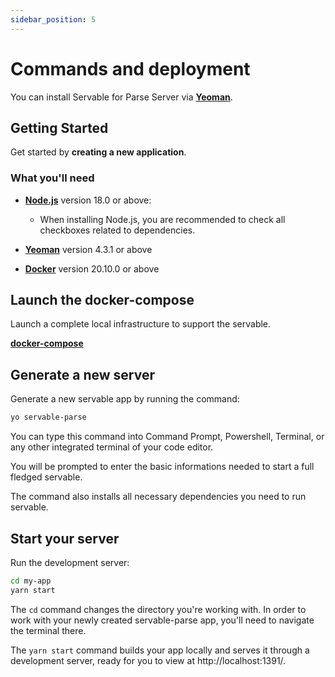 ```yaml
---
sidebar_position: 5
---
```


# Commands and deployment

You can install Servable for Parse Server via **[Yeoman](https://yeoman.io)**.

## Getting Started

Get started by **creating a new application**.

### What you'll need

- **[Node.js](https://nodejs.org/en/download/)** version 18.0 or above:
  - When installing Node.js, you are recommended to check all checkboxes related to dependencies.

- **[Yeoman](https://yeoman.io)** version 4.3.1 or above

- **[Docker](https://docker.io)** version 20.10.0 or above

## Launch the docker-compose 

Launch a complete local infrastructure to support the servable.

**[docker-compose](../static/docker-compose.yaml)**

## Generate a new server

Generate a new servable app by running the command:

```bash
yo servable-parse
```

You can type this command into Command Prompt, Powershell, Terminal, or any other integrated terminal of your code editor.

You will be prompted to enter the basic informations needed to start a full fledged servable.

The command also installs all necessary dependencies you need to run servable.

## Start your server

Run the development server:

```bash
cd my-app
yarn start
```

The `cd` command changes the directory you're working with. In order to work with your newly created servable-parse app, you'll need to navigate the terminal there.

The `yarn start` command builds your app locally and serves it through a development server, ready for you to view at http://localhost:1391/.
